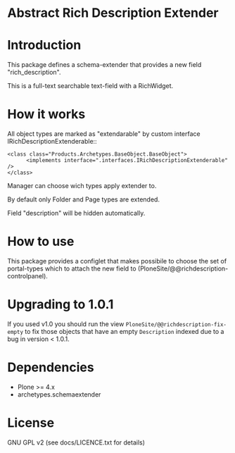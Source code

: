Abstract Rich Description Extender
==================================

Introduction
============

This package defines a schema-extender that provides a new field "rich_description".

This is a full-text searchable text-field with a RichWidget.


How it works
============

All object types are marked as "extendarable" by custom interface IRichDescriptionExtenderable::

    <class class="Products.Archetypes.BaseObject.BaseObject">
          <implements interface=".interfaces.IRichDescriptionExtenderable" />
    </class>

Manager can choose wich types apply extender to.

By default only Folder and Page types are extended.

Field "description" will be hidden automatically.


How to use
==========

This package provides a configlet that makes possibile to choose the set
of portal-types which to attach the new field to (PloneSite/@@richdescription-controlpanel).

Upgrading to 1.0.1
==================

If you used v1.0 you should run the view `PloneSite/@@richdescription-fix-empty` to fix those objects
that have an empty `Description` indexed due to a bug in version < 1.0.1.


Dependencies
============

* Plone >= 4.x
* archetypes.schemaextender


License
=======
GNU GPL v2 (see docs/LICENCE.txt for details)

